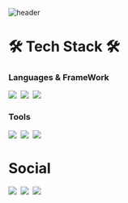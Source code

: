 ![header](https://capsule-render.vercel.app/api?type=waving&color=gradient&height=120&animation=fadeIn&section=footer&text=💻Welcome!&fontAlign=70&fontColor=40e0d0)

# 🛠️ Tech Stack 🛠️
### Languages & FrameWork
<p>
  <img src="https://img.shields.io/badge/Android-3DDC84?style=flat-square&logo=Android&logoColor=white"/></a>&nbsp
  <img src="https://img.shields.io/badge/Kotlin-7F52FF?style=flat-square&logo=Kotlin&logoColor=white"/></a>&nbsp
  <img src="https://img.shields.io/badge/MySQL-4479A1?style=flat-square&logo=MySQL&logoColor=white"/></a>&nbsp
</p>

### Tools
<p>
  <img src="https://img.shields.io/badge/Figma-F24E1E?style=flat-square&logo=Figma&logoColor=white"/></a>&nbsp
  <img src="https://img.shields.io/badge/Github-181717?style=flat-square&logo=Github&logoColor=white"/></a>&nbsp
  <img src="https://img.shields.io/badge/Firebase-FFCA28?style=flat-square&logo=Firebase&logoColor=white"/></a>&nbsp
</p>

# Social
<p>
  <img src="https://img.shields.io/badge/Gmail-EA4335?style=flat-square&logo=Gmail&logoColor=white"/></a>&nbsp
  <img src="https://img.shields.io/badge/Tistory-02303A?style=flat-square&logo=Tistory&logoColor=white"/></a>&nbsp
  <img src="https://img.shields.io/badge/Notion-02303A?style=flat-square&logo=Notion&logoColor=white"/></a>&nbsp
</p>
